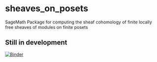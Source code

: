 # sheaves_on_posets
SageMath Package for computing the sheaf cohomology of finite locally free sheaves of modules on finite posets

## Still in development

[![Binder](https://mybinder.org/badge_logo.svg)](https://mybinder.org/v2/gh/KoenBaak/sheaves_on_posets/master)
